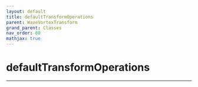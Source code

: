 ```yaml
---
layout: default
title: defaultTransformOperations
parent: WaveVortexTransform
grand_parent: Classes
nav_order: 80
mathjax: true
---
```


#  defaultTransformOperations




---

